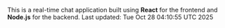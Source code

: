 This is a real-time chat application built using **React** for the frontend and **Node.js** for the backend.
Last updated: Tue Oct 28 04:10:55 UTC 2025
